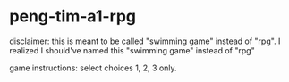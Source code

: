 # peng-tim-a1-rpg


disclaimer: this is meant to be called "swimming game" instead of "rpg". I realized I should've named this "swimming game" instead of "rpg"


game instructions: select choices 1, 2, 3 only. 

